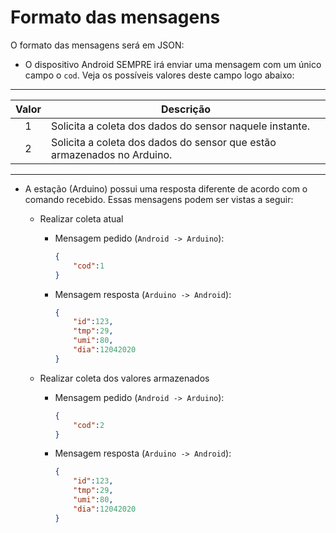 # Formato das mensagens

O formato das mensagens será em JSON:

- O dispositivo Android SEMPRE irá enviar uma mensagem com um único campo o `cod`. Veja os possíveis valores deste campo logo abaixo:


---

|Valor|Descrição|
|:-:|-|
|1|Solicita a coleta dos dados do sensor naquele instante. |
|2|Solicita a coleta dos dados do sensor que estão armazenados no Arduino. |

---

- A estação (Arduino) possui uma resposta diferente de acordo com o comando recebido. Essas mensagens podem ser vistas a seguir:

    - Realizar coleta atual

        - Mensagem pedido (`Android -> Arduino`):

            ```json
            {
                "cod":1
            }
            ```

        - Mensagem resposta (`Arduino -> Android`):

            ```json
            {
                "id":123,
                "tmp":29,
                "umi":80, 
                "dia":12042020
            }
            ```

    - Realizar coleta dos valores armazenados

        - Mensagem pedido (`Android -> Arduino`):

            ```json
            {
                "cod":2
            }
            ```

        - Mensagem resposta (`Arduino -> Android`):

            ```json
            {
                "id":123,
                "tmp":29,
                "umi":80,
                "dia":12042020
            }
            ```